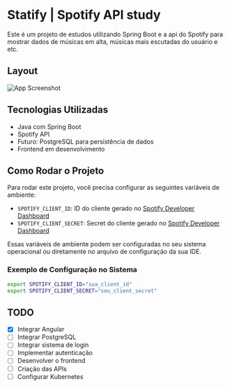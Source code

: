 
# Statify | Spotify API study

Este é um projeto de estudos utilizando Spring Boot e a api do Spotify para mostrar dados de músicas em alta, músicas mais escutadas do usuário e etc.




## Layout

![App Screenshot](https://media.discordapp.net/attachments/1226000361366487142/1284567497856651294/statify.PNG?ex=66e71a35&is=66e5c8b5&hm=06ee3eed3f2b4c64680b0da15c6c085ce23b7d6082a50d178a94e8c3ba0a2fe0&=&format=webp&quality=lossless&width=720&height=404)

## Tecnologias Utilizadas
- Java com Spring Boot
- Spotify API
- Futuro: PostgreSQL para persistência de dados
- Frontend em desenvolvimento

## Como Rodar o Projeto

Para rodar este projeto, você precisa configurar as seguintes variáveis de ambiente:

- `SPOTIFY_CLIENT_ID`: ID do cliente gerado no [Spotify Developer Dashboard](https://developer.spotify.com/dashboard/applications)
- `SPOTIFY_CLIENT_SECRET`: Secret do cliente gerado no [Spotify Developer Dashboard](https://developer.spotify.com/dashboard/applications)

Essas variáveis de ambiente podem ser configuradas no seu sistema operacional ou diretamente no arquivo de configuração da sua IDE.

### Exemplo de Configuração no Sistema
```bash
export SPOTIFY_CLIENT_ID="sua_client_id"
export SPOTIFY_CLIENT_SECRET="seu_client_secret"
````

## TODO
- [x] Integrar Angular
- [ ] Integrar PostgreSQL
- [ ] Integrar sistema de login
- [ ] Implementar autenticação
- [ ] Desenvolver o frontend
- [ ] Criação das APIs
- [ ] Configurar Kubernetes